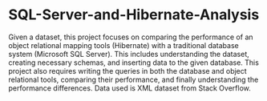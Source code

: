 # SQL-Server-and-Hibernate-Analysis

Given a dataset, this project focuses on comparing the performance of an object relational mapping tools (Hibernate) with a traditional database system (Microsoft SQL Server). This includes understanding the dataset, creating necessary schemas, and inserting data to the given database. This project also requires writing the queries in both the database and object relational tools, comparing their performance, and finally understanding the performance differences. Data used is XML dataset from Stack Overflow.
